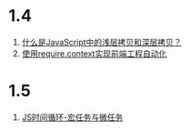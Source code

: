 # 1.4

1. [什么是JavaScript中的浅层拷贝和深层拷贝？](./1-4.md)
2. [使用require.context实现前端工程自动化](./1-4.md)

# 1.5

1. [JS时间循环-宏任务与微任务](./1-5.md)
